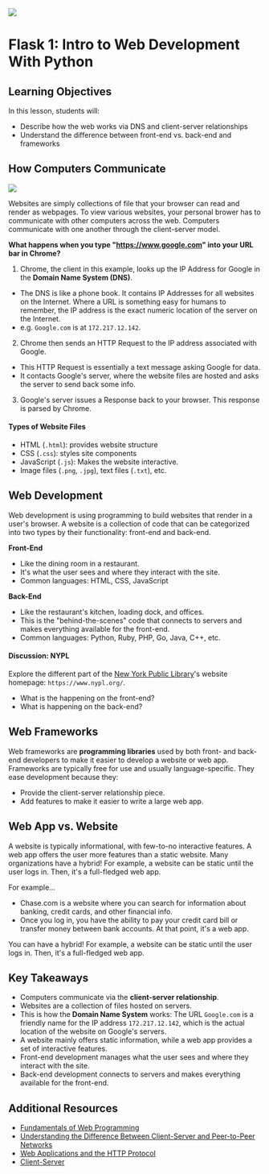<img src="https://s3.amazonaws.com/python-ga/images/GA_Cog_Medium_White_RGB.png"/>

# Flask 1: Intro to Web Development With Python

<!-- duration: 30 min -->

## Learning Objectives

In this lesson, students will:

* Describe how the web works via DNS and client-server relationships
* Understand the difference between front-end vs. back-end and frameworks

## How Computers Communicate

<img src="http://fewd.nyc/notes/img/class02/dns.png"/>

Websites are simply collections of file that your browser can read and render as webpages. To view various websites, your personal brower has to communicate with other computers across the web. Computers communicate with one another through the client-server model.

**What happens when you type "https://www.google.com" into your URL bar in Chrome?**

1. Chrome, the client in this example, looks up the IP Address for Google in the **Domain Name System (DNS)**. 
  * The DNS is like a phone book. It contains IP Addresses for all websites on the Internet. Where a URL is something easy for humans to remember, the IP address is the exact numeric location of the server on the Internet.
  * e.g. `Google.com` is at `172.217.12.142`.

2. Chrome then sends an HTTP Request to the IP address associated with Google. 
  * This HTTP Request is essentially a text message asking Google for data.
  * It contacts Google's server, where the website files are hosted and asks the server to send back some info.

3. Google's server issues a Response back to your browser. This response is parsed by Chrome.

#### Types of Website Files

* HTML (`.html`): provides website structure
* CSS (`.css`): styles site components
* JavaScript (`.js`): Makes the website interactive.
* Image files (`.png`, `.jpg`), text files (`.txt`), etc.

## Web Development

Web development is using programming to build websites that render in a user's browser. A website is a collection of code that can be categorized into two types by their functionality: front-end and back-end.

**Front-End**

* Like the dining room in a restaurant. 
* It's what the user sees and where they interact with the site.
* Common languages: HTML, CSS, JavaScript

**Back-End**

* Like the restaurant's kitchen, loading dock, and offices.
* This is the "behind-the-scenes" code that connects to servers and makes everything available for the front-end.
* Common languages: Python, Ruby, PHP, Go, Java, C++, etc.

#### Discussion: NYPL

Explore the different part of the [New York Public Library](https://www.nypl.org/)'s website homepage: `https://www.nypl.org/`.

* What is the happening on the front-end?
* What is happening on the back-end?

## Web Frameworks

Web frameworks are **programming libraries** used by both front- and back-end developers to make it easier to develop a website or web app. Frameworks are typically free for use and usually language-specific. They ease development because they:

* Provide the client-server relationship piece.
* Add features to make it easier to write a large web app.

## Web App vs. Website

A website is typically informational, with few-to-no interactive features. A web app offers the user more features than a static website. Many organizations have a hybrid! For example, a website can be static until the user logs in. Then, it's a full-fledged web app.

For example...

* Chase.com is a website where you can search for information about banking, credit cards, and other financial info.
* Once you log in, you have the ability to pay your credit card bill or transfer money between bank accounts. At that point, it's a web app.

You can have a hybrid! For example, a website can be static until the user logs in. Then, it's a full-fledged web app.

## Key Takeaways

* Computers communicate via the **client-server relationship**.
* Websites are a collection of files hosted on servers.
* This is how the **Domain Name System** works: The URL `Google.com` is a friendly name for the IP address `172.217.12.142`, which is the actual location of the website on Google's servers.
* A website mainly offers static information, while a web app provides a set of interactive features.
* Front-end development manages what the user sees and where they interact with the site.
* Back-end development connects to servers and makes everything available for the front-end.


## Additional Resources
- [Fundamentals of Web Programming](http://interactivepython.org/runestone/static/webfundamentals/WWW/history.html)
- [Understanding the Difference Between Client-Server and Peer-to-Peer Networks](https://www.techrepublic.com/article/understanding-the-differences-between-client-server-and-peer-to-peer-networks/)
- [Web Applications and the HTTP Protocol](https://www.youtube.com/watch?v=RsQ1tFLwldY)
- [Client-Server](https://www.youtube.com/watch?v=7_LPdttKXPc)
